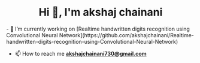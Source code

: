 <h1 align="center">Hi 👋, I'm akshaj chainani</h1>
- 🔭 I’m currently working on [Realtime handwritten digits recognition using Convolutional Neural Network](https://github.com/akshajchainani/Realtime-handwritten-digits-recognition-using-Convolutional-Neural-Network)

- 📫 How to reach me **akshajchainani730@gmail.com**
